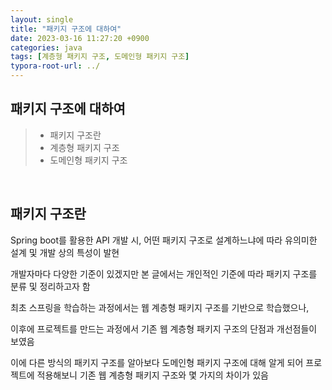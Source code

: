 ```yaml
---
layout: single
title: "패키지 구조에 대하여"
date: 2023-03-16 11:27:20 +0900
categories: java
tags: [계층형 패키지 구조, 도메인형 패키지 구조]
typora-root-url: ../
---
```


## 패키지 구조에 대하여
> - 패키지 구조란
> - 계층형 패키지 구조
> - 도메인형 패키지 구조

<br>

## 패키지 구조란

Spring boot를 활용한 API 개발 시, 어떤 패키지 구조로 설계하느냐에 따라 유의미한 설계 및 개발 상의 특성이 발현

개발자마다 다양한 기준이 있겠지만 본 글에서는 개인적인 기준에 따라 패키지 구조를 분류 및 정리하고자 함

최초 스프링을 학습하는 과정에서는 웹 계층형 패키지 구조를 기반으로 학습했으나, 

이후에 프로젝트를 만드는 과정에서 기존 웹 계층형 패키지 구조의 단점과 개선점들이 보였음

이에 다른 방식의 패키지 구조를 알아보다 도메인형 패키지 구조에 대해 알게 되어 프로젝트에 적용해보니 기존 웹 계층형 패키지 구조와 몇 가지의 차이가 있음

<br>

## 

<br>

## 

<br>
